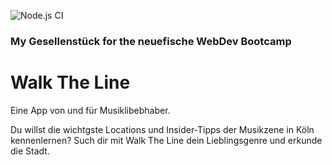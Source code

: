 ![Node.js CI](https://github.com/lauravikanis/WalkTheLine/workflows/Node.js%20CI/badge.svg)

### My Gesellenstück for the neuefische WebDev Bootcamp

# Walk The Line

Eine App von und für Musiklibebhaber.

Du willst die wichtgste Locations und Insider-Tipps der Musikzene in Köln kennenlernen?
Such dir mit Walk The Line dein Lieblingsgenre und erkunde die Stadt.
